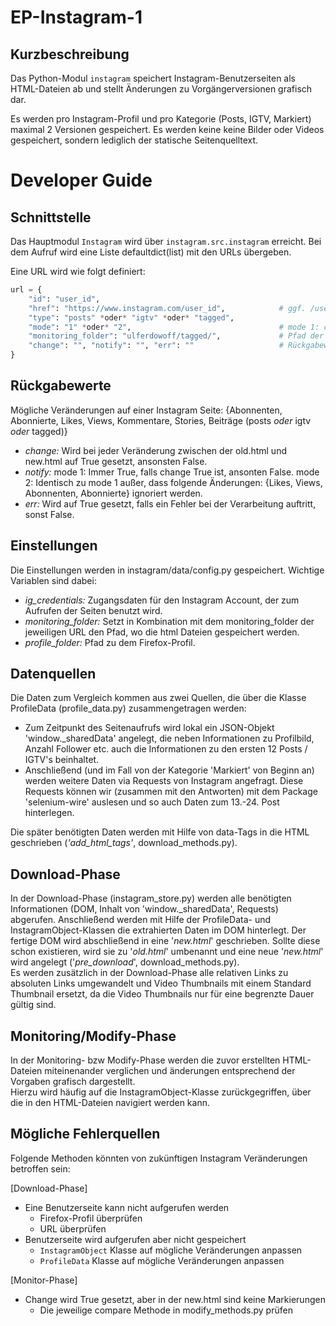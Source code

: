 # EP-Instagram-1
## Kurzbeschreibung

Das Python-Modul `instagram` speichert Instagram-Benutzerseiten als HTML-Dateien ab und stellt Änderungen zu Vorgängerversionen grafisch dar.

Es werden pro Instagram-Profil und pro Kategorie (Posts, IGTV, Markiert) maximal 2 Versionen gespeichert. Es werden keine keine Bilder oder Videos gespeichert, sondern lediglich der statische Seitenquelltext.

# Developer Guide

## Schnittstelle
Das Hauptmodul `Instagram` wird über `instagram.src.instagram` erreicht. Bei dem Aufruf wird eine Liste defaultdict(list) mit den URLs übergeben.

Eine URL wird wie folgt definiert:
```python
url = {
    "id": "user_id",
    "href": "https://www.instagram.com/user_id",            # ggf. /user_id/channel *oder* /user_id/tagged
    "type": "posts" *oder* "igtv" *oder* "tagged",
    "mode": "1" *oder* "2",                                 # mode 1: change == notify *oder* mode 2: Likes und Views setzen notify nicht auf True
    "monitoring_folder": "ulferdowoff/tagged/",             # Pfad der html Dateien, wird kombiniert mit dem Pfad aus den Einstellungen
    "change": "", "notify": "", "err": ""                   # Rückgabewerte
}
```

## Rückgabewerte

Mögliche Veränderungen auf einer Instagram Seite: {Abonnenten, Abonnierte, Likes, Views, Kommentare, Stories, Beiträge (posts *oder* igtv *oder* tagged)}

* *change:*   Wird bei jeder Veränderung zwischen der old.html und new.html auf True gesetzt, ansonsten False.
* *notify:*   mode 1: Immer True, falls change True ist, ansonten False.
            mode 2: Identisch zu mode 1 außer, dass folgende Änderungen: {Likes, Views, Abonnenten, Abonnierte} ignoriert werden.
* *err:*      Wird auf True gesetzt, falls ein Fehler bei der Verarbeitung auftritt, sonst False.

## Einstellungen
Die Einstellungen werden in instagram/data/config.py gespeichert.
Wichtige Variablen sind dabei:

* *ig_credentials:*       Zugangsdaten für den Instagram Account, der zum Aufrufen der Seiten benutzt wird.
* *monitoring_folder:*    Setzt in Kombination mit dem monitoring_folder der jeweiligen URL den Pfad, wo die html Dateien gespeichert werden.
* *profile_folder:*       Pfad zu dem Firefox-Profil.

## Datenquellen
Die Daten zum Vergleich kommen aus zwei Quellen, die über die Klasse ProfileData (profile_data.py) zusammengetragen werden:
 * Zum Zeitpunkt des Seitenaufrufs wird lokal ein JSON-Objekt 'window._sharedData' angelegt, die neben Informationen zu Profilbild, Anzahl Follower etc. auch die Informationen zu den ersten 12 Posts / IGTV's beinhaltet.
 * Anschließend (und im Fall von der Kategorie 'Markiert' von Beginn an) werden weitere Daten via Requests von Instagram angefragt. Diese Requests können wir (zusammen mit den Antworten) mit dem Package 'selenium-wire' auslesen und so auch Daten zum 13.-24. Post hinterlegen.
 
 Die später benötigten Daten werden mit Hilfe von data-Tags in die HTML geschrieben (_'add_html_tags'_, download_methods.py).
  
## Download-Phase
In der Download-Phase (instagram_store.py) werden alle benötigten Informationen (DOM, Inhalt von 'window._sharedData', Requests) abgerufen.
Anschließend werden mit Hilfe der ProfileData- und InstagramObject-Klassen die extrahierten Daten im DOM hinterlegt.
Der fertige DOM wird abschließend in eine '_new.html_' geschrieben. Sollte diese schon existieren, wird sie zu '_old.html_' umbenannt und eine neue '_new.html_' wird angelegt ('_pre_download_', download_methods.py).   
Es werden zusätzlich in der Download-Phase alle relativen Links zu absoluten Links umgewandelt und Video Thumbnails mit einem Standard Thumbnail ersetzt, da die Video Thumbnails nur für eine begrenzte Dauer gültig sind.


## Monitoring/Modify-Phase
In der Monitoring- bzw Modify-Phase werden die zuvor erstellten HTML-Dateien miteinenander verglichen und änderungen entsprechend der Vorgaben grafisch dargestellt.  
Hierzu wird häufig auf die InstagramObject-Klasse zurückgegriffen, über die in den HTML-Dateien navigiert werden kann.

## Mögliche Fehlerquellen
Folgende Methoden könnten von zukünftigen Instagram Veränderungen betroffen sein:

[Download-Phase]
* Eine Benutzerseite kann nicht aufgerufen werden
    * Firefox-Profil überprüfen
    * URL überprüfen
* Benutzerseite wird aufgerufen aber nicht gespeichert
    * `InstagramObject` Klasse auf mögliche Veränderungen anpassen
    * `ProfileData` Klasse auf mögliche Veränderungen anpassen

[Monitor-Phase]
* Change wird True gesetzt, aber in der new.html sind keine Markierungen
    * Die jeweilige compare Methode in modify_methods.py prüfen
